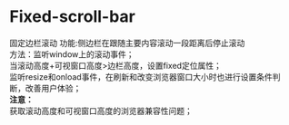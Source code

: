 # Fixed-scroll-bar
固定边栏滚动
功能:侧边栏在跟随主要内容滚动一段距离后停止滚动<br>
方法：监听window上的滚动事件；<br>
      当滚动高度+可视窗口高度>边栏高度，设置fixed定位属性；<br>
      监听resize和onload事件，在刷新和改变浏览器窗口大小时也进行设置条件判断，改善用户体验；<br>
<strong>注意：</strong><br>
      获取滚动高度和可视窗口高度的浏览器兼容性问题；
